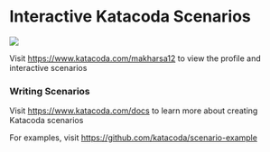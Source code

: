 # Interactive Katacoda Scenarios

[![](http://shields.katacoda.com/katacoda/makharsa12/count.svg)](https://www.katacoda.com/makharsa12 "Get your profile on Katacoda.com")

Visit https://www.katacoda.com/makharsa12 to view the profile and interactive scenarios

### Writing Scenarios
Visit https://www.katacoda.com/docs to learn more about creating Katacoda scenarios

For examples, visit https://github.com/katacoda/scenario-example

